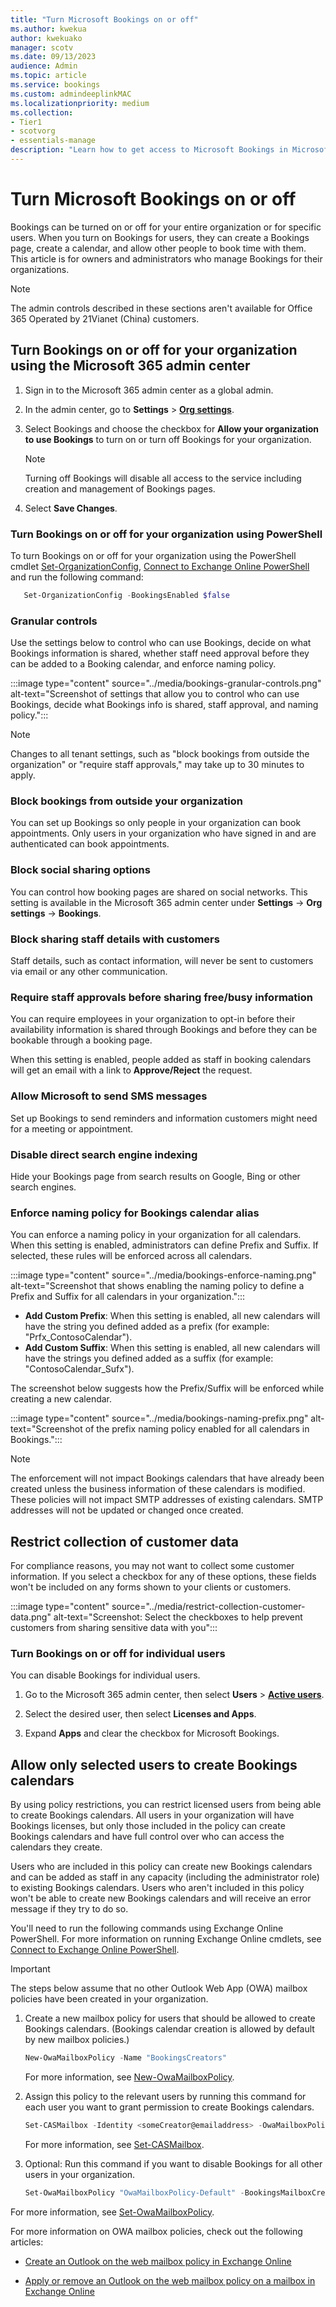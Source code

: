 ```yaml
---
title: "Turn Microsoft Bookings on or off"
ms.author: kwekua
author: kwekuako
manager: scotv
ms.date: 09/13/2023
audience: Admin
ms.topic: article
ms.service: bookings
ms.custom: admindeeplinkMAC
ms.localizationpriority: medium
ms.collection:
- Tier1
- scotvorg
- essentials-manage
description: "Learn how to get access to Microsoft Bookings in Microsoft 365."
---
```


# Turn Microsoft Bookings on or off

Bookings can be turned on or off for your entire organization or for specific users. When you turn on Bookings for users, they can create a Bookings page, create a calendar, and allow other people to book time with them. This article is for owners and administrators who manage Bookings for their organizations.

> [!NOTE]
> The admin controls described in these sections aren't available for Office 365 Operated by 21Vianet (China) customers.

## Turn Bookings on or off for your organization using the Microsoft 365 admin center

1. Sign in to the Microsoft 365 admin center as a global admin.

2. In the admin center, go to **Settings** \> <a href="https://go.microsoft.com/fwlink/p/?linkid=2053743" target="_blank">**Org settings**</a>.

3. Select Bookings and choose the checkbox for **Allow your organization to use Bookings** to turn on or turn off Bookings for your organization.

   > [!NOTE]
   > Turning off Bookings will disable all access to the service including creation and management of Bookings pages.

4. Select **Save Changes**.

### Turn Bookings on or off for your organization using PowerShell

To turn Bookings on or off for your organization using the PowerShell cmdlet [Set-OrganizationConfig](/powershell/module/exchange/set-organizationconfig), [Connect to Exchange Online PowerShell](/powershell/exchange/connect-to-exchange-online-powershell) and run the following command:

```PowerShell
   Set-OrganizationConfig -BookingsEnabled $false
```

### Granular controls

Use the settings below to control who can use Bookings, decide on what Bookings information is shared, whether staff need approval before they can be added to a Booking calendar, and enforce naming policy.

:::image type="content" source="../media/bookings-granular-controls.png" alt-text="Screenshot of settings that allow you to control who can use Bookings, decide what Bookings info is shared, staff approval, and naming policy.":::

>[!NOTE]
> Changes to all tenant settings, such as "block bookings from outside the organization" or "require staff approvals," may take up to 30 minutes to apply.

### Block bookings from outside your organization

You can set up Bookings so only people in your organization can book appointments. Only users in your organization who have signed in and are authenticated can book appointments.

### Block social sharing options

You can control how booking pages are shared on social networks. This setting is available in the Microsoft 365 admin center under **Settings** -> **Org settings** -> **Bookings**.

### Block sharing staff details with customers

Staff details, such as contact information, will never be sent to customers via email or any other communication.

### Require staff approvals before sharing free/busy information

You can require employees in your organization to opt-in before their availability information is shared through Bookings and before they can be bookable through a booking page.

When this setting is enabled, people added as staff in booking calendars will get an email with a link to **Approve/Reject** the request.

### Allow Microsoft to send SMS messages

Set up Bookings to send reminders and information customers might need for a meeting or appointment.

### Disable direct search engine indexing

Hide your Bookings page from search results on Google, Bing or other search engines.

### Enforce naming policy for Bookings calendar alias

You can enforce a naming policy in your organization for all calendars. When this setting is enabled, administrators can define Prefix and Suffix. If selected, these rules will be enforced across all calendars.

:::image type="content" source="../media/bookings-enforce-naming.png" alt-text="Screenshot that shows enabling the naming policy to define a Prefix and Suffix for all calendars in your organization.":::

- **Add Custom Prefix**: When this setting is enabled, all new calendars will have the string you defined added as a prefix (for example: "Prfx_ContosoCalendar").
- **Add Custom Suffix**: When this setting is enabled, all new calendars will have the strings you defined added as a suffix (for example: "ContosoCalendar_Sufx").

The screenshot below suggests how the Prefix/Suffix will be enforced while creating a new calendar.

:::image type="content" source="../media/bookings-naming-prefix.png" alt-text="Screenshot of the prefix naming policy enabled for all calendars in Bookings.":::

> [!NOTE]
> The enforcement will not impact Bookings calendars that have already been created unless the business information of these calendars is modified.
> These policies will not impact SMTP addresses of existing calendars. SMTP addresses will not be updated or changed once created.

## Restrict collection of customer data

For compliance reasons, you may not want to collect some customer information. If you select a checkbox for any of these options, these fields won't be included on any forms shown to your clients or customers.

:::image type="content" source="../media/restrict-collection-customer-data.png" alt-text="Screenshot: Select the checkboxes to help prevent customers from sharing sensitive data with you":::

### Turn Bookings on or off for individual users

You can disable Bookings for individual users.

1. Go to the Microsoft 365 admin center, then select **Users** \> <a href="https://go.microsoft.com/fwlink/p/?linkid=834822" target="_blank">**Active users**</a>.

1. Select the desired user, then select **Licenses and Apps**.

1. Expand **Apps** and clear the checkbox for Microsoft Bookings.

## Allow only selected users to create Bookings calendars

By using policy restrictions, you can restrict licensed users from being able to create Bookings calendars. All users in your organization will have Bookings licenses, but only those included in the policy can create Bookings calendars and have full control over who can access the calendars they create.

Users who are included in this policy can create new Bookings calendars and can be added as staff in any capacity (including the administrator role) to existing Bookings calendars. Users who aren't included in this policy won't be able to create new Bookings calendars and will receive an error message if they try to do so.

You'll need to run the following commands using Exchange Online PowerShell. For more information on running Exchange Online cmdlets, see [Connect to Exchange Online PowerShell](/powershell/exchange/connect-to-exchange-online-powershell).

> [!IMPORTANT]
> The steps below assume that no other Outlook Web App (OWA) mailbox policies have been created in your organization.

1. Create a new mailbox policy for users that should be allowed to create Bookings calendars. (Bookings calendar creation is allowed by default by new mailbox policies.)

   ```PowerShell
   New-OwaMailboxPolicy -Name "BookingsCreators"
   ```

   For more information, see [New-OwaMailboxPolicy](/powershell/module/exchange/new-owamailboxpolicy).

2. Assign this policy to the relevant users by running this command for each user you want to grant permission to create Bookings calendars.

   ```PowerShell
   Set-CASMailbox -Identity <someCreator@emailaddress> -OwaMailboxPolicy "BookingsCreators"
   ```

   For more information, see [Set-CASMailbox](/powershell/module/exchange/set-casmailbox).

3. Optional: Run this command if you want to disable Bookings for all other users in your organization.

   ```PowerShell
   Set-OwaMailboxPolicy "OwaMailboxPolicy-Default" -BookingsMailboxCreationEnabled:$false
   ```

For more information, see [Set-OwaMailboxPolicy](/powershell/module/exchange/set-owamailboxpolicy).

For more information on OWA mailbox policies, check out the following articles:

- [Create an Outlook on the web mailbox policy in Exchange Online](/exchange/clients-and-mobile-in-exchange-online/outlook-on-the-web/create-outlook-web-app-mailbox-policy)

- [Apply or remove an Outlook on the web mailbox policy on a mailbox in Exchange Online](/exchange/clients-and-mobile-in-exchange-online/outlook-on-the-web/create-outlook-web-app-mailbox-policy)

